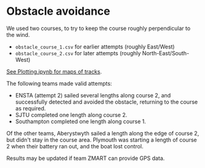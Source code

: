 # Obstacle avoidance

We used two courses, to try to keep the course roughly perpendicular to the
wind.

* `obstacle_course_1.csv` for earlier attempts (roughly East/West)
* `obstacle_course_2.csv` for later attempts (roughly North-East/South-West)

[See Plotting.ipynb for maps of tracks](http://nbviewer.jupyter.org/github/WRSC/coordinates2018/blob/master/obstacle-avoidance/Plotting.ipynb).

The following teams made valid attempts:

* ENSTA (attempt 2) sailed several lengths along course 2, and successfully
  detected and avoided the obstacle, returning to the course as required.
* SJTU completed one length along course 2.
* Southampton completed one length along course 1.

Of the other teams, Aberystwyth sailed a length along the edge of course 2,
but didn't stay in the course area. Plymouth was starting a length of course 2
when their battery ran out, and the boat lost control.

Results may be updated if team ZMART can provide GPS data.
